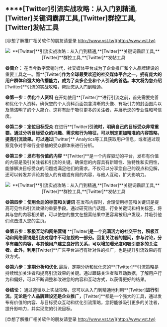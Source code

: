 ## ****[Twitter]**引流实战攻略：从入门到精通,**[Twitter]**关键词霸屏工具,**[Twitter]**群控工具,**[Twitter]**发帖工具**

[😍想了解推广相关软件的朋友请登录 http://www.vst.tw](http://www.vst.tw)

 <center><img src="https://vst.tw/MP4/tuiguang/png/0.png" alt="**[Twitter]**引流实战攻略：从入门到精通,**[Twitter]**关键词霸屏工具,**[Twitter]**群控工具,**[Twitter]**发帖工具"></center>

**😄简介：**
在当今数字营销时代，社交媒体平台成为了企业推广和个人品牌建设的重要工具之一。而**[Twitter]**作为全球最受欢迎的社交媒体平台之一，拥有庞大的用户群体和强大的传播能力，成为了众多企业和个人引流的首选。本文将为您介绍**[Twitter]**引流的实战攻略，帮助您从入门到精通。

**😄第一步：优化个人资料**
在开始使用**[Twitter]**进行引流之前，首先需要完善和优化个人资料。确保您的个人资料页面包含清晰的头像、有吸引力的封面图片以及简洁明了的个人简介。这将有助于吸引更多的关注者，并展示您的专业性和可信度。

**😄第二步：定位目标受众**
在进行**[Twitter]**引流时，明确自己的目标受众非常重要。通过分析目标受众的兴趣、需求和行为特征，可以制定更加精准的内容策略，提高引流效果。可以通过**[Twitter]** Analytics等工具获取用户信息，或者通过观察竞争对手和行业领袖的受众群体来进行分析。

**😄第三步：发布有价值的内容**
**[Twitter]**是一个内容驱动的平台，发布有价值的内容是吸引关注者和引流的关键。确保您的内容具有新颖性、独特性和实用性，能够解决目标受众的问题或满足他们的需求。不仅可以分享您自己的观点和见解，还可以转发并评论其他人的有趣或有用的内容，与他人互动，扩大影响力。

 <center><img src="https://vst.tw/MP4/tuiguang/png/3.png" alt="**[Twitter]**引流实战攻略：从入门到精通,**[Twitter]**关键词霸屏工具,**[Twitter]**群控工具,**[Twitter]**发帖工具"></center>

**😄第四步：使用合适的标签和关键词**
在发布内容时，合理使用标签和关键词是提高可见性和引流效果的重要手段。通过研究热门话题、行业关键词和相关标签，将其与您的内容相关联，可以使您的推文在搜索结果中更容易被用户发现，并吸引他们点击进入您的主页。

**😄第五步：积极互动和网络营销**
**[Twitter]**是一个充满活力的社交平台，积极互动和网络营销是引流过程中不可忽视的一部分。回复关注者的提问，参与讨论，分享有趣的内容，与其他用户建立良好的关系，可以增加曝光度和吸引更多的关注者。此外，利用**[Twitter]**广告平台进行有针对性的推广，也是提升引流效果的有效方式。

**😄第六步：定期分析和优化**
最后，定期分析和优化您的**[Twitter]**引流策略是持续增加关注者和提高引流效果的关键。通过跟踪关注者和互动数据，了解用户行为和偏好，可以不断调整和改进您的内容和互动方式，以获得更好的结果。

**😄结论：**
通过遵循以上实战攻略，您可以从入门到精通地利用**[Twitter]**进行引流。无论是个人品牌建设还是企业推广，**[Twitter]**都是一个强大的工具，通过发布有价值的内容、与目标受众互动和优化引流策略，您将能够吸引更多的关注者，提升影响力，并实现您的引流目标。

[😍想了解推广相关软件的朋友请登录 http://www.vst.tw](http://www.vst.tw)



